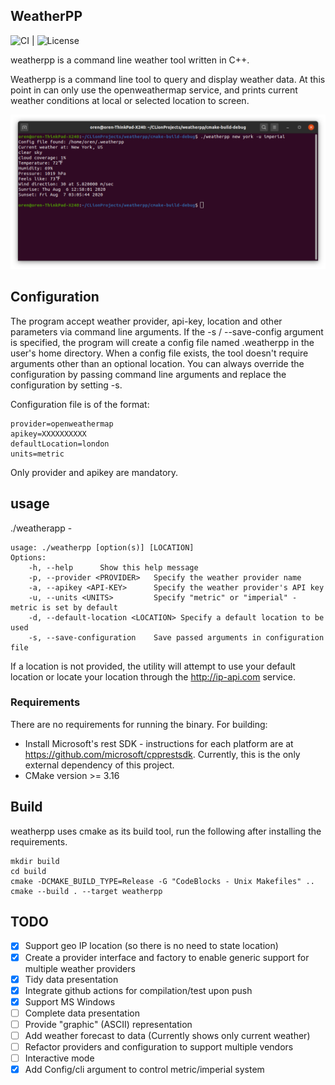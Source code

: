 
## WeatherPP

![CI](https://github.com/o4oren/weatherpp/workflows/C++%20CI/badge.svg) | ![License](https://img.shields.io/github/license/o4oren/weatherpp?color=d&style=plastic)

weatherpp is a command line weather tool written in C++.

Weatherpp is a command line tool to query and display weather data.
At this point in can only use the openweathermap service, and prints current weather conditions at local or selected 
location to screen.

![weatherpp example](https://github.com/o4oren/weatherpp/blob/master/images/screenshot1.png?raw=true)

## Configuration
The program accept weather provider, api-key, location and other parameters via command line arguments.
If the -s / --save-config argument is specified, the program will create a config file named .weatherpp in the user's 
home directory.
When a config file exists, the tool doesn't require arguments other than an optional location.
You can always override the configuration by passing command line arguments and replace the configuration by setting -s. 

Configuration file is of the format:
```
provider=openweathermap
apikey=XXXXXXXXXX
defaultLocation=london
units=metric
```
Only provider and apikey are mandatory.

## usage
./weatherapp -
```
usage: ./weatherpp [option(s)] [LOCATION]
Options:
	-h, --help		Show this help message
	-p, --provider <PROVIDER>	Specify the weather provider name
	-a, --apikey <API-KEY>		Specify the weather provider's API key
	-u, --units <UNITS>		    Specify "metric" or "imperial" - metric is set by default
    -d, --default-location <LOCATION> Specify a default location to be used
	-s, --save-configuration 	Save passed arguments in configuration file

```
If a location is not provided, the utility will attempt to use your default location or 
locate your location through the http://ip-api.com service.

### Requirements
There are no requirements for running the binary.
For building:
* Install Microsoft's rest SDK - instructions for each platform are at https://github.com/microsoft/cpprestsdk.
Currently, this is the only external dependency of this project.
* CMake version >= 3.16

## Build
weatherpp uses cmake as its build tool, run the following after installing the requirements.
```
mkdir build
cd build
cmake -DCMAKE_BUILD_TYPE=Release -G "CodeBlocks - Unix Makefiles" ..
cmake --build . --target weatherpp
```

## TODO
- [x] Support geo IP location (so there is no need to state location)
- [x] Create a provider interface and factory to enable generic support for multiple weather providers
- [x] Tidy data presentation
- [x] Integrate github actions for compilation/test upon push
- [x] Support MS Windows
- [ ] Complete data presentation
- [ ] Provide "graphic" (ASCII) representation
- [ ] Add weather forecast to data (Currently shows only current weather)
- [ ] Refactor providers and configuration to support multiple vendors
- [ ] Interactive mode
- [x] Add Config/cli argument to control metric/imperial system
